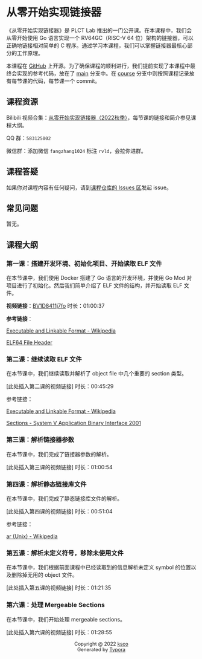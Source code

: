 # 从零开始实现链接器



《从零开始实现链接器》是 PLCT Lab 推出的一门公开课。在本课程中，我们会从零开始使用 Go 语言实现一个 RV64GC（RISC-V 64 位）架构的链接器，可以正确地链接相对简单的 C 程序。通过学习本课程，我们可以掌握链接器最核心部分的工作原理。

本课程在 [GitHub](https://github.com/ksco/rvld) 上开源。为了确保课程的顺利进行，我们提前实现了本课程中最终会实现的参考代码，放在了 [main](https://github.com/ksco/rvld/tree/main) 分支中。在 [course](https://github.com/ksco/rvld/tree/course) 分支中则按照课程记录放有每节课的代码，每节课一个 commit。

## 课程资源

Bilibili 视频合集：[从零开始实现链接器（2022秋季）](https://space.bilibili.com/296494084/channel/collectiondetail?sid=857032)，每节课的链接和简介参见课程大纲。

QQ 群：`583125002`

微信群：添加微信 `fangzhang1024` 标注 `rvld`，会拉你进群。

## 课程答疑

如果你对课程内容有任何疑问，请到[课程仓库的 Issues 区](https://github.com/ksco/rvld/issues)发起 issue。

## 常见问题

暂无。


## 课程大纲

### 第一课：搭建开发环境、初始化项目、开始读取 ELF 文件

在本节课中，我们使用 Docker 搭建了 Go 语言的开发环境，并使用 Go Mod 对项目进行了初始化。然后我们简单介绍了 ELF 文件的结构，并开始读取 ELF 文件。

**视频链接**：[BV1D8411j7fo](https://www.bilibili.com/video/BV1D8411j7fo) 时长：01:00:37

**参考链接**：

[Executable and Linkable Format - Wikipedia](https://en.wikipedia.org/wiki/Executable_and_Linkable_Format)

[ELF64 File Header](https://fasterthanli.me/content/series/making-our-own-executable-packer/part-1/assets/elf64-file-header.bfa657ccd8ab3a7d.svg)



### 第二课：继续读取 ELF 文件

在本节课中，我们继续读取并解析了 object file 中几个重要的 section 类型。

[此处插入第二课的视频链接] 时长：00:45:29

参考链接：

[Executable and Linkable Format - Wikipedia](https://en.wikipedia.org/wiki/Executable_and_Linkable_Format)

[Sections - System V Application Binary Interface 2001](https://refspecs.linuxbase.org/elf/gabi4+/ch4.sheader.html)



### 第三课：解析链接器参数

在本节课中，我们完成了链接器参数的解析。

[此处插入第三课的视频链接] 时长：01:00:54



### 第四课：解析静态链接库文件

在本节课中，我们完成了静态链接库文件的解析。

[此处插入第四课的视频链接] 时长：00:51:04

参考链接：

[ar (Unix) - Wikipedia](https://en.wikipedia.org/wiki/Ar_(Unix))



### 第五课：解析未定义符号，移除未使用文件

在本节课中，我们根据前面课程中已经读取到的信息解析未定义 symbol 的位置以及删除掉无用的 object 文件。

[此处插入第五课的视频链接] 时长：01:21:35



### 第六课：处理 Mergeable Sections

在本节课中，我们开始处理 mergeable sections。

[此处插入第六课的视频链接] 时长：01:28:55



<p style="text-align:center;font-size:0.8rem">Copyright @ 2022 <a alt="ksco" href="https://github.com/ksco">ksco</a> <br />Generated by <a href="https://typora.io/" alt="Typora">Typora</a></p>

